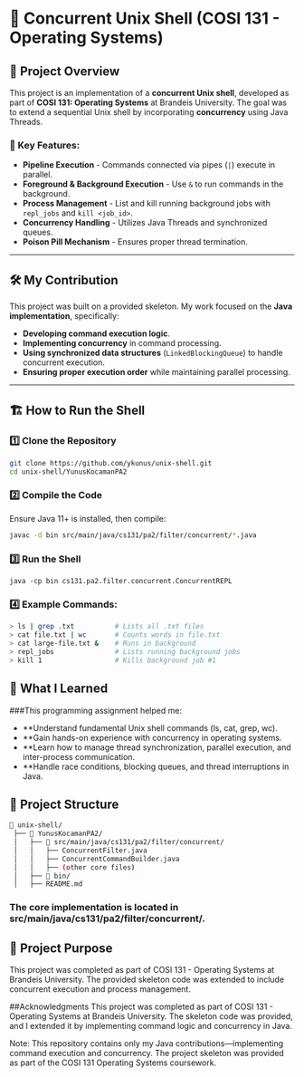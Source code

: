 # 🚀 Concurrent Unix Shell (COSI 131 - Operating Systems)

## 📌 Project Overview
This project is an implementation of a **concurrent Unix shell**, developed as part of **COSI 131: Operating Systems** at Brandeis University. The goal was to extend a sequential Unix shell by incorporating **concurrency** using Java Threads.

### 🔹 Key Features:
- **Pipeline Execution** - Commands connected via pipes (`|`) execute in parallel.
- **Foreground & Background Execution** - Use `&` to run commands in the background.
- **Process Management** - List and kill running background jobs with `repl_jobs` and `kill <job_id>`.
- **Concurrency Handling** - Utilizes Java Threads and synchronized queues.
- **Poison Pill Mechanism** - Ensures proper thread termination.

---

## 🛠️ My Contribution
This project was built on a provided skeleton. My work focused on the **Java implementation**, specifically:
- **Developing command execution logic**.
- **Implementing concurrency** in command processing.
- **Using synchronized data structures** (`LinkedBlockingQueue`) to handle concurrent execution.
- **Ensuring proper execution order** while maintaining parallel processing.

---

## 🏗️ How to Run the Shell

### 1️⃣ Clone the Repository
```bash
git clone https://github.com/ykunus/unix-shell.git
cd unix-shell/YunusKocamanPA2
```
### 2️⃣ Compile the Code
Ensure Java 11+ is installed, then compile:
```bash
javac -d bin src/main/java/cs131/pa2/filter/concurrent/*.java
```
### 3️⃣ Run the Shell
```
java -cp bin cs131.pa2.filter.concurrent.ConcurrentREPL
```
### 4️⃣ Example Commands:
```sh
> ls | grep .txt          # Lists all .txt files
> cat file.txt | wc       # Counts words in file.txt
> cat large-file.txt &    # Runs in background
> repl_jobs               # Lists running background jobs
> kill 1                  # Kills background job #1
```
## 🎯 What I Learned
###This programming assignment helped me:

- **Understand fundamental Unix shell commands (ls, cat, grep, wc).
- **Gain hands-on experience with concurrency in operating systems.
- **Learn how to manage thread synchronization, parallel execution, and inter-process communication.
- **Handle race conditions, blocking queues, and thread interruptions in Java.


## 📂 Project Structure
```bash
📂 unix-shell/
 ├── 📂 YunusKocamanPA2/
 │   ├── 📂 src/main/java/cs131/pa2/filter/concurrent/
 │   │   ├── ConcurrentFilter.java
 │   │   ├── ConcurrentCommandBuilder.java
 │   │   ├── (other core files)
 │   ├── 📂 bin/
 │   ├── README.md
```
### The core implementation is located in src/main/java/cs131/pa2/filter/concurrent/.

## 📌 Project Purpose
This project was completed as part of COSI 131 - Operating Systems at Brandeis University. The provided skeleton code was extended to include concurrent execution and process management.

##Acknowledgments
This project was completed as part of COSI 131 - Operating Systems at Brandeis University. The skeleton code was provided, and I extended it by implementing command logic and concurrency in Java.

Note: This repository contains only my Java contributions—implementing command execution and concurrency.
The project skeleton was provided as part of the COSI 131 Operating Systems coursework.
